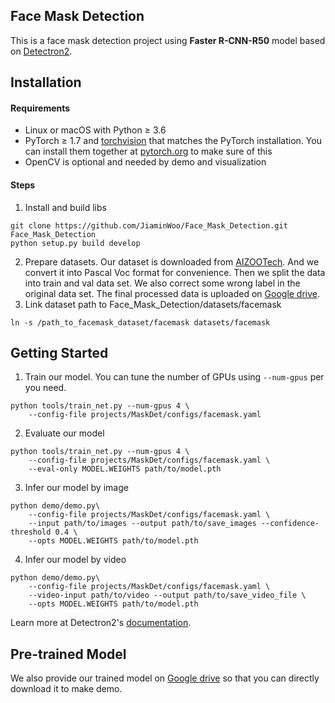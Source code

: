## Face Mask Detection 

This is a face mask detection project using **Faster R-CNN-R50** model based on [Detectron2](https://github.com/facebookresearch/detectron2).

## Installation

#### Requirements

- Linux or macOS with Python ≥ 3.6
- PyTorch ≥ 1.7 and [torchvision](https://github.com/pytorch/vision/) that matches the PyTorch installation.
  You can install them together at [pytorch.org](https://pytorch.org) to make sure of this
- OpenCV is optional and needed by demo and visualization

#### Steps

1. Install and build libs

```
git clone https://github.com/JiaminWoo/Face_Mask_Detection.git
Face_Mask_Detection
python setup.py build develop
```

2. Prepare datasets. Our dataset is downloaded from [AIZOOTech](https://github.com/AIZOOTech/FaceMaskDetection). And we convert it into Pascal Voc format for convenience. Then we split the data into train and val data set. We also correct some wrong label in the original data set. The final processed data is uploaded on [Google drive](https://drive.google.com/drive/folders/1dlnjIga4JjD4GXDnc03rUmdjo7vDoB8N?usp=sharing).
3. Link dataset path to Face_Mask_Detection/datasets/facemask

```
ln -s /path_to_facemask_dataset/facemask datasets/facemask
```

## Getting Started

1. Train our model. You can tune the number of GPUs using `--num-gpus` per you need.

```
python tools/train_net.py --num-gpus 4 \
    --config-file projects/MaskDet/configs/facemask.yaml
```

2. Evaluate our model

```
python tools/train_net.py --num-gpus 4 \
    --config-file projects/MaskDet/configs/facemask.yaml \
    --eval-only MODEL.WEIGHTS path/to/model.pth
```

3. Infer our model by image

```
python demo/demo.py\
    --config-file projects/MaskDet/configs/facemask.yaml \
    --input path/to/images --output path/to/save_images --confidence-threshold 0.4 \
    --opts MODEL.WEIGHTS path/to/model.pth
```

4. Infer our model by video

```
python demo/demo.py\
    --config-file projects/MaskDet/configs/facemask.yaml \
    --video-input path/to/video --output path/to/save_video_file \
    --opts MODEL.WEIGHTS path/to/model.pth
```

Learn more at Detectron2's [documentation](https://detectron2.readthedocs.org).

## Pre-trained Model

We also provide our trained model on [Google drive](https://drive.google.com/drive/folders/1sdeMCcbZPHP2wsz8-8kRL6WQ6rMQNgCN?usp=sharing) so that you can directly download it to make demo.

